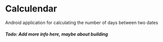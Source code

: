 # Calculendar

Android application for calculating the number of days between two dates

##### Todo: Add more info here, maybe about building